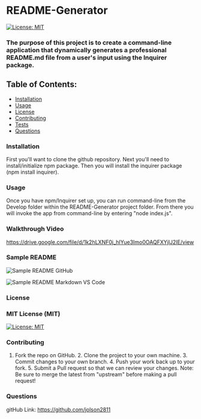 # README-Generator
  
[![License: MIT](https://img.shields.io/badge/License-MIT-blue.svg)](https://opensource.org/licenses/MIT)
  ### The purpose of this project is to create a command-line application that dynamically generates a professional README.md file from a user's input using the Inquirer package.
  ## Table of Contents:
  * [Installation](#installation)
  * [Usage](#usage)
  * [License](#license)
  * [Contributing](#contributing)
  * [Tests](#tests)
  * [Questions](#questions)
   
  ### Installation
  First you'll want to clone the github repository. Next you'll need to install/initialize npm package. Then you will install the inquirer package (npm install inquirer). 

  ### Usage
  Once you have npm/Inquirer set up, you can run command-line from the Develop folder within the README-Generator project folder. From there you will invoke the app from command-line by entering "node index.js".

  ### Walkthrough Video
  https://drive.google.com/file/d/1k2hLXNF0j_hIYue3Imo0OAQFXYjlJ2IE/view

  ### Sample README
  ![Sample README GitHub](https://user-images.githubusercontent.com/96886608/161455552-cc238bc4-3fc1-4539-aaf7-3f4c863f8d15.jpg)

  ![Sample README Markdown VS Code](https://user-images.githubusercontent.com/96886608/161455567-a0958d6c-1515-4597-ba75-f6438c3789f2.jpg)


  ### License
  
### MIT License (MIT)
[![License: MIT](https://img.shields.io/badge/License-MIT-blue.svg)](https://opensource.org/licenses/MIT)

  ### Contributing
  1. Fork the repo on GitHub. 2. Clone the project to your own machine. 3. Commit changes to your own branch. 4. Push your work back up to your fork. 5. Submit a Pull request so that we can review your changes. Note: Be sure to merge the latest from "upstream" before making a pull request!


  ### Questions
  gitHub Link: https://github.com/jolson2811

